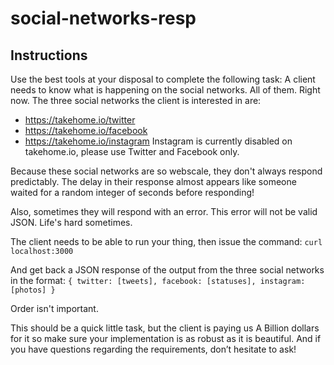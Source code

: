 # social-networks-resp

## Instructions
Use the best tools at your disposal to complete the following task:
A client needs to know what is happening on the social networks. All of them. Right now. The three social networks the client is interested in are:
* https://takehome.io/twitter
* https://takehome.io/facebook
* https://takehome.io/instagram Instagram is currently disabled on takehome.io, please use Twitter and Facebook only.

Because these social networks are so webscale, they don't always respond predictably. The delay in their response almost appears like someone waited for a random integer of seconds before responding!

Also, sometimes they will respond with an error. This error will not be valid JSON. Life's hard sometimes.

The client needs to be able to run your thing, then issue the command:
```curl localhost:3000```

And get back a JSON response of the output from the three social networks in the format: `{ twitter: [tweets], facebook: [statuses], instagram: [photos] }`

Order isn't important.

This should be a quick little task, but the client is paying us A Billion dollars for it so make sure your implementation is as robust as it is beautiful. And if you have questions regarding the requirements, don’t hesitate to ask!
